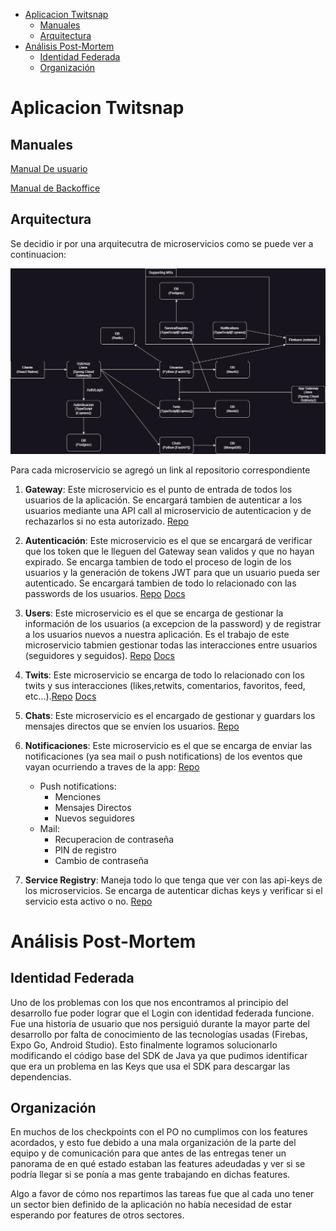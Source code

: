 <!-- START doctoc generated TOC please keep comment here to allow auto update -->
<!-- DON'T EDIT THIS SECTION, INSTEAD RE-RUN doctoc TO UPDATE -->

- [Aplicacion Twitsnap](#aplicacion-twitsnap)
  - [Manuales](#manuales)
  - [Arquitectura](#arquitectura)
- [Análisis Post-Mortem](#análisis-post-mortem)
  - [Identidad Federada](#identidad-federada)
  - [Organización](#organización)

<!-- END doctoc generated TOC please keep comment here to allow auto update -->

# Aplicacion Twitsnap

## Manuales

[Manual De usuario](https://twitsnap.github.io/docs/user_manual)

[Manual de Backoffice](https://twitsnap.github.io/docs/backoffice_manual)

## Arquitectura

Se decidio ir por una arquitecutra de microservicios como se puede ver a continuacion:

![arquitectura](docs/images/Arquitectura%20Aplicacion.jpg)

Para cada microservicio se agregó un link al repositorio correspondiente

1) **Gateway**: Este microservicio es el punto de entrada de todos los usuarios de la aplicación. Se encargará tambien de autenticar a los usuarios mediante una API call al microservicio de autenticacion y de rechazarlos si no esta autorizado. [Repo](https://github.com/TwitSnap/TwitSnap-Gateway)
2) **Autenticación**: Este microservicio es el que se encargará de verificar que los token que le lleguen del Gateway sean validos y que no hayan expirado. Se encarga tambien de todo el proceso de login de los usuarios y la generación de tokens JWT para que un usuario pueda ser autenticado. Se encargará tambien de todo lo relacionado con las passwords de los usuarios. [Repo](https://github.com/TwitSnap/TwitSnap-Auth-API) [Docs](https://twitsnap-auth-api-m6v0.onrender.com/api-docs)
3) **Users**: Este microservicio es el que se encarga de gestionar la información de los usuarios (a excepcion de la password) y de registrar a los usuarios nuevos a nuestra aplicación. Es el trabajo de este microservicio tabmien gestionar todas las interacciones entre usuarios (seguidores y seguidos). [Repo](https://github.com/TwitSnap/TwitSnap-User-API) [Docs](https://twitsnap-user-api-af1u.onrender.com/docs)
4) **Twits**: Este microservicio se encarga de todo lo relacionado con los twits y sus interacciones (likes,retwits, comentarios, favoritos, feed, etc...).[Repo](https://github.com/TwitSnap/TwitSnap-Twits-API) [Docs](https://twitsnap-twits-api.onrender.com/api-docs/)
5) **Chats**: Este microservicio es el encargado de gestionar y guardars los mensajes directos que se envíen los usuarios. [Repo](https://github.com/TwitSnap/TwitSnap-Chat)
6) **Notificaciones**: Este microservicio es el que se encarga de enviar las notificaciones (ya sea mail o push notifications) de los eventos que vayan ocurriendo a traves de la app: [Repo](https://github.com/TwitSnap/TwitSnap-Notifs-API)
   * Push notifications:
     * Menciones
     * Mensajes Directos
     * Nuevos seguidores
   * Mail:
     * Recuperacion de contraseña
     * PIN de registro
     * Cambio de contraseña

7) **Service Registry**: Maneja todo lo que tenga que ver con las api-keys de los microservicios. Se encarga de autenticar dichas keys y verificar si el servicio esta activo o no. [Repo](https://github.com/TwitSnap/TwitSnap-ServiceRegistry-API)


# Análisis Post-Mortem

## Identidad Federada

Uno de los problemas con los que nos encontramos al principio del desarrollo fue poder lograr que el Login con identidad federada funcione. Fue una historia de usuario que nos persiguió durante la mayor parte del desarrollo por falta de conocimiento de las tecnologías usadas (Firebas, Expo Go, Android Studio). 
Esto finalmente logramos solucionarlo modificando el código base del SDK de Java ya que pudimos identificar que era un problema en las Keys que usa el SDK para descargar las dependencias.

## Organización

En muchos de los checkpoints con el PO no cumplimos con los features acordados, y esto fue debido a una mala organización de la parte del equipo y de comunicación para que antes de las entregas tener un panorama de en qué estado estaban las features adeudadas y ver si se podría llegar si se ponía a mas gente trabajando en dichas features.

Algo a favor de cómo nos repartimos las tareas fue que al cada uno tener un sector bien definido de la aplicación no había necesidad de estar esperando por features de otros sectores.


